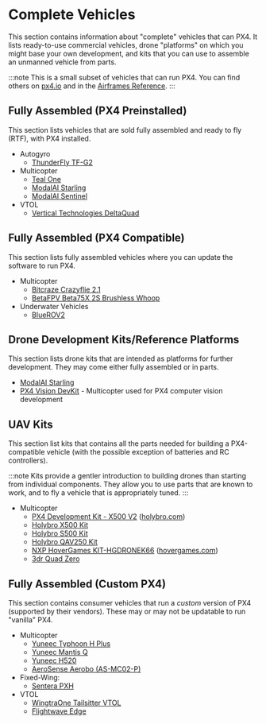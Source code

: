 # Complete Vehicles

This section contains information about "complete" vehicles that can PX4.
It lists ready-to-use commercial vehicles, drone "platforms" on which you might base your own development, and kits that you can use to assemble an unmanned vehicle from parts.

:::note
This is a small subset of vehicles that can run PX4.
You can find others on [px4.io](https://px4.io/ecosystem/commercial-systems/) and in the [Airframes Reference](../airframes/airframe_reference.md).
:::

## Fully Assembled (PX4 Preinstalled)

This section lists vehicles that are sold fully assembled and ready to fly (RTF), with PX4 installed.

- Autogyro
  - [ThunderFly TF-G2](https://www.thunderfly.cz/tf-g2.html)
- Multicopter
  - [Teal One](https://tealdrones.com/teal-one/)
  - [ModalAI Starling](../complete_vehicles/modalai_starling.md)
  - [ModalAI Sentinel](https://www.modalai.com/sentinel)
- VTOL
  - [Vertical Technologies DeltaQuad](https://px4.io/portfolio/deltaquad-vtol/)

## Fully Assembled (PX4 Compatible)

This section lists fully assembled vehicles where you can update the software to run PX4.

- Multicopter
  - [Bitcraze Crazyflie 2.1](../complete_vehicles/crazyflie21.md)
  - [BetaFPV Beta75X 2S Brushless Whoop](../complete_vehicles/betafpv_beta75x.md)
- Underwater Vehicles
  - [BlueROV2](../frames_sub/bluerov2.md)

## Drone Development Kits/Reference Platforms

This section lists drone kits that are intended as platforms for further development.
They may come either fully assembled or in parts.

- [ModalAI Starling](../complete_vehicles/modalai_starling.md)
- [PX4 Vision DevKit](../complete_vehicles/px4_vision_kit.md) - Multicopter used for PX4 computer vision development

## UAV Kits

This section list kits that contains all the parts needed for building a PX4-compatible vehicle (with the possible exception of batteries and RC controllers).

:::note
Kits provide a gentler introduction to building drones than starting from individual components.
They allow you to use parts that are known to work, and to fly a vehicle that is appropriately tuned.
:::

- Multicopter
  - [PX4 Development Kit - X500 V2](https://holybro.com/collections/x500-kits) ([holybro.com](https://holybro.com/))
  - [Holybro X500 Kit](../frames_multicopter/holybro_x500_pixhawk4.md)
  - [Holybro S500 Kit](../frames_multicopter/holybro_s500_v2_pixhawk4.md)
  - [Holybro QAV250 Kit](../frames_multicopter/holybro_qav250_pixhawk4_mini.md)
  - [NXP HoverGames KIT-HGDRONEK66](https://www.nxp.com/KIT-HGDRONEK66) ([hovergames.com](https://www.hovergames.com/))
  - [3dr Quad Zero](https://store.3dr.com/3dr-quad-zero-kit/)

## Fully Assembled (Custom PX4)

This section contains consumer vehicles that run a _custom_ version of PX4 (supported by their vendors).
These may or may not be updatable to run "vanilla" PX4.

- Multicopter
  - [Yuneec Typhoon H Plus](https://us.yuneec.com/typhoon-h-plus/)
  - [Yuneec Mantis Q](https://px4.io/portfolio/yuneec-mantis-q/)
  - [Yuneec H520](https://px4.io/portfolio/yuneec-h520-hexacopter/)
  - [AeroSense Aerobo (AS-MC02-P)](https://px4.io/portfolio/aerosense-aerobo/)
- Fixed-Wing:
  - [Sentera PXH](https://sentera.com/products/fieldcapture/ag-drones/phx/)
- VTOL
  - [WingtraOne Tailsitter VTOL](https://px4.io/portfolio/wingtraone-tailsitter-vtol/)
  - [Flightwave Edge](https://px4.io/portfolio/flywave-edge/)
